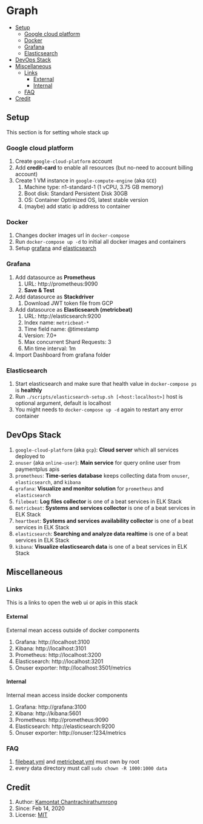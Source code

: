 # Graph

- [Setup](#setup)
  - [Google cloud platform](#google-cloud-platform)
  - [Docker](#docker)
  - [Grafana](#grafana)
  - [Elasticsearch](#elasticsearch)
- [DevOps Stack](#devops-stack)
- [Miscellaneous](#miscellaneous)
  - [Links](#links)
    - [External](#external)
    - [Internal](#internal)
  - [FAQ](#faq)
- [Credit](#credit)

## Setup

This section is for setting whole stack up

### Google cloud platform

1. Create `google-cloud-platform` account
2. Add **credit-card** to enable all resources (but no-need to account billing account)
3. Create 1 VM instance in `google-compute-engine` (aka `GCE`)
   1. Machine type: n1-standard-1 (1 vCPU, 3.75 GB memory)
   2. Boot disk: Standard Persistent Disk 30GB
   3. OS: Container Optimized OS, latest stable version
   4. (maybe) add static ip address to container

### Docker

1. Changes docker images url in `docker-compose`
2. Run `docker-compose up -d` to initial all docker images and containers
3. Setup [grafana](#grafana) and [elasticsearch](#elasticsearch)

### Grafana

1. Add datasource as **Prometheus**
   1. URL: http://prometheus:9090
   2. **Save & Test**
2. Add datasource as **Stackdriver**
   1. Download JWT token file from GCP
3. Add datasource as **Elasticsearch (metricbeat)**
   1. URL: http://elasticsearch:9200
   2. Index name: `metricbeat-*`
   3. Time field name: @timestamp
   4. Version: 7.0+
   5. Max concurrent Shard Requests: 3
   6. Min time interval: 1m
4. Import Dashboard from grafana folder

### Elasticsearch

1. Start elasticsearch and make sure that health value in `docker-compose ps` is **healthly**
2. Run `./scripts/elasticsearch-setup.sh [<host:localhost>]` host is optional argument, default is localhost
3. You might needs to `docker-compose up -d` again to restart any error container

## DevOps Stack

1. `google-cloud-platform` (aka `gcp`): **Cloud server** which all services deployed to
2. `onuser` (aka `online-user`): **Main service** for query online user from paymentplus apis
3. `prometheus`: **Time-series database** keeps collecting data from `onuser`, `elasticsearch`, and `kibana`
4. `grafana`: **Visualize and monitor solution** for `prometheus` and `elasticsearch`
5. `filebeat`: **Log files collector** is one of a beat services in ELK Stack
6. `metricbeat`: **Systems and services collector** is one of a beat services in ELK Stack
7. `heartbeat`: **Systems and services availability collector** is one of a beat services in ELK Stack
8. `elasticsearch`: **Searching and analyze data realtime** is one of a beat services in ELK Stack
9. `kibana`: **Visualize elasticsearch data** is one of a beat services in ELK Stack

## Miscellaneous

### Links

This is a links to open the web ui or apis in this stack

#### External

External mean access outside of docker components

1. Grafana: http://localhost:3100
2. Kibana: http://localhost:3101
3. Prometheus: http://localhost:3200
4. Elasticsearch: http://localhost:3201
5. Onuser exporter: http://localhost:3501/metrics

#### Internal

Internal mean access inside docker components

1. Grafana: http://grafana:3100
2. Kibana: http://kibana:5601
3. Prometheus: http://prometheus:9090
4. Elasticsearch: http://elasticsearch:9200
5. Onuser exporter: http://onuser:1234/metrics

### FAQ

1. [filebeat.yml](filebeat.yml) and [metricbeat.yml](metricbeat.yml) must own by root
2. every data directory must call `sudo chown -R 1000:1000 data`

## Credit

1. Author: [Kamontat Chantrachirathumrong](https://kamontat.net)
2. Since: Feb 14, 2020
3. License: [MIT](https://opensource.org/licenses/MIT)